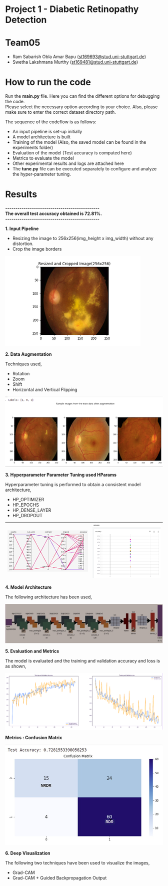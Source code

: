 # Project 1 - Diabetic Retinopathy Detection

# Team05 
- Ram Sabarish Obla Amar Bapu (st169693@stud.uni-stuttgart.de)  
- Swetha Lakshmana Murthy     (st169481@stud.uni-stuttgart.de)  

# How to run the code
Run the **main.py** file.
Here you can find the different options for debugging the code.  
Please select the necessary option according to your choice. 
Also, please make sure to enter the correct dataset directory path.

The sequence of the codeflow is as follows:

- An input pipeline is set-up initially  
- A model architecture is built
- Training of the model (Also, the saved model can be found in the experiments folder)  
- Evaluation of the model (Test accuracy is computed here)  
- Metrics to evaluate the model  
- Other experimental results and logs are attached here  
- The **tune.py** file can be executed separately to configure and analyze the hyper-parameter tuning.

# Results

**----------------------------------------------**  
**The overall test accuracy obtained is 72.81%.**  
**----------------------------------------------**  


**1.  Input Pipeline**  
- Resizing the image to 256x256(img_height x img_width) without any distortion.  
- Crop the image borders  

![alt text](experiments/Resized.png)

**2.  Data Augmentation**

Techniques used,  
- Rotation  
- Zoom  
- Shift  
- Horizontal and Vertical Flipping  

![alt text](experiments/Augmented_Images.png)

**3. Hyperparameter Parameter Tuning used HParams**  

Hyperparameter tuning is performed to obtain a consistent model architecture,  

- HP_OPTIMIZER 
- HP_EPOCHS  
- HP_DENSE_LAYER  
- HP_DROPOUT  

| ![alt text](experiments/Acc_hparams.png) | ![alt text](experiments/acc_Hparams.png) |
|--------------------------------------|------------------------------------------|

**4. Model Architecture**  

The following architecture has been used, 

![alt text](experiments/Model_Architecture.jpg)

**5. Evaluation and Metrics**

The model is evaluated and the training and validation accuracy and loss is as shown,

![alt text](experiments/Train_Val_728.png)

**Metrics : Confusion Matrix**

![alt text](experiments/CM_728.jpg)

**6. Deep Visualization**

The following two techniques have been used to visualize the images,  
- Grad-CAM
- Grad-CAM + Guided Backpropagation Output


